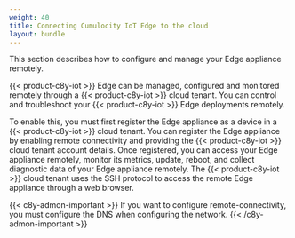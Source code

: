 ```yaml
---
weight: 40
title: Connecting Cumulocity IoT Edge to the cloud
layout: bundle
---
```


This section describes how to configure and manage your Edge appliance remotely.

{{< product-c8y-iot >}} Edge can be managed, configured and monitored remotely through a {{< product-c8y-iot >}} cloud tenant. You can control and troubleshoot your {{< product-c8y-iot >}} Edge deployments remotely.

To enable this, you must first register the Edge appliance as a device in a {{< product-c8y-iot >}} cloud tenant. You can register the Edge appliance by enabling remote connectivity and providing the {{< product-c8y-iot >}} cloud tenant account details. Once registered, you can access your Edge appliance remotely, monitor its metrics, update, reboot, and collect diagnostic data of your Edge appliance remotely. The {{< product-c8y-iot >}} cloud tenant uses the SSH protocol to access the remote Edge appliance through a web browser.

{{< c8y-admon-important >}}
If you want to configure remote-connectivity, you must configure the DNS when configuring the network.
{{< /c8y-admon-important >}}